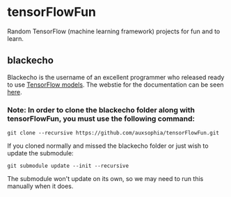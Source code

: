 # tensorFlowFun
Random TensorFlow (machine learning framework) projects for fun and to learn.


## blackecho
Blackecho is the username of an excellent programmer who released ready to use [TensorFlow models](https://github.com/blackecho/Deep-Learning-TensorFlow). The webstie for the documentation can be seen [here](http://deep-learning-tensorflow.readthedocs.io/en/latest/).

### Note: In order to clone the blackecho folder along with tensorFlowFun, you must use the following command:
```
git clone --recursive https://github.com/auxsophia/tensorFlowFun.git
```

If you cloned normally and missed the blackecho folder or just wish to update the submodule:
```
git submodule update --init --recursive
```
The submodule won't update on its own, so we may need to run this manually when it does.
